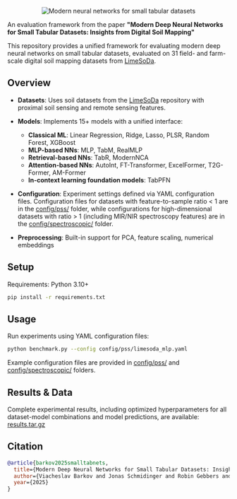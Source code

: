 <p align="center">
  <img src="https://github.com/user-attachments/assets/766f446c-c17c-44d9-bee6-02be56eaec12" alt="Modern neural networks for small tabular datasets"/>
</p>

An evaluation framework from the paper **"Modern Deep Neural Networks for Small Tabular Datasets: Insights from Digital Soil Mapping"**

This repository provides a unified framework for evaluating modern deep neural networks on small tabular datasets, evaluated on 31 field- and farm-scale digital soil mapping datasets from [LimeSoDa](https://github.com/a11to1n3/LimeSoDa).

## Overview

- **Datasets**: Uses soil datasets from the [LimeSoDa](https://github.com/a11to1n3/LimeSoDa) repository with proximal soil sensing and remote sensing features.

- **Models**: Implements 15+ models with a unified interface:
  - **Classical ML**: Linear Regression, Ridge, Lasso, PLSR, Random Forest, XGBoost
  - **MLP-based NNs**: MLP, TabM, RealMLP
  - **Retrieval-based NNs**: TabR, ModernNCA
  - **Attention-based NNs**: AutoInt, FT-Transformer, ExcelFormer, T2G-Former, AM-Former
  - **In-context learning foundation models**: TabPFN

- **Configuration**: Experiment settings defined via YAML configuration files. Configuration files for datasets with feature-to-sample ratio < 1 are in the [config/pss/](config/pss/) folder, while configurations for high-dimensional datasets with ratio > 1 (including MIR/NIR spectroscopy features) are in the [config/spectroscopic/](config/spectroscopic/) folder.
- **Preprocessing**: Built-in support for PCA, feature scaling, numerical embeddings

## Setup

Requirements: Python 3.10+

```bash
pip install -r requirements.txt
```

## Usage

Run experiments using YAML configuration files:

```bash
python benchmark.py --config config/pss/limesoda_mlp.yaml
```

Example configuration files are provided in [config/pss/](config/pss/) and [config/spectroscopic/](config/spectroscopic/) folders.

## Results & Data

Complete experimental results, including optimized hyperparameters for all dataset-model combinations and model predictions, are available: [results.tar.gz](https://github.com/slavabarkov/smalltabnets/releases/download/v1.0/results.tar.gz)

## Citation

```bibtex
@article{barkov2025smalltabnets,
  title={Modern Deep Neural Networks for Small Tabular Datasets: Insights from Digital Soil Mapping},
  author={Viacheslav Barkov and Jonas Schmidinger and Robin Gebbers and Martin Atzmueller},
  year={2025}
}
```